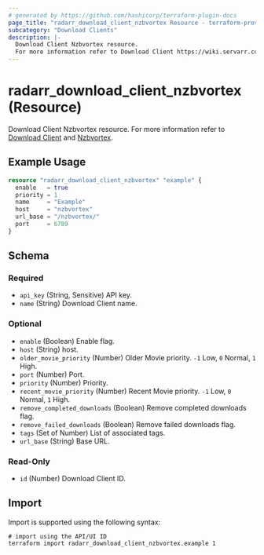 ```yaml
---
# generated by https://github.com/hashicorp/terraform-plugin-docs
page_title: "radarr_download_client_nzbvortex Resource - terraform-provider-radarr"
subcategory: "Download Clients"
description: |-
  Download Client Nzbvortex resource.
  For more information refer to Download Client https://wiki.servarr.com/radarr/settings#download-clients and Nzbvortex https://wiki.servarr.com/radarr/supported#nzbvortex.
---
```


# radarr_download_client_nzbvortex (Resource)

<!-- subcategory:Download Clients -->
Download Client Nzbvortex resource.
For more information refer to [Download Client](https://wiki.servarr.com/radarr/settings#download-clients) and [Nzbvortex](https://wiki.servarr.com/radarr/supported#nzbvortex).

## Example Usage

```terraform
resource "radarr_download_client_nzbvortex" "example" {
  enable   = true
  priority = 1
  name     = "Example"
  host     = "nzbvortex"
  url_base = "/nzbvortex/"
  port     = 6789
}
```

<!-- schema generated by tfplugindocs -->
## Schema

### Required

- `api_key` (String, Sensitive) API key.
- `name` (String) Download Client name.

### Optional

- `enable` (Boolean) Enable flag.
- `host` (String) host.
- `older_movie_priority` (Number) Older Movie priority. `-1` Low, `0` Normal, `1` High.
- `port` (Number) Port.
- `priority` (Number) Priority.
- `recent_movie_priority` (Number) Recent Movie priority. `-1` Low, `0` Normal, `1` High.
- `remove_completed_downloads` (Boolean) Remove completed downloads flag.
- `remove_failed_downloads` (Boolean) Remove failed downloads flag.
- `tags` (Set of Number) List of associated tags.
- `url_base` (String) Base URL.

### Read-Only

- `id` (Number) Download Client ID.

## Import

Import is supported using the following syntax:

```shell
# import using the API/UI ID
terraform import radarr_download_client_nzbvortex.example 1
```
